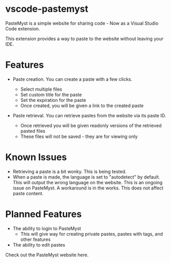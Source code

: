 # vscode-pastemyst

PasteMyst is a simple website for sharing code - Now as a Visual Studio Code extension.

This extension provides a way to paste to the website without leaving your IDE.

# Features

- Paste creation. You can create a paste with a few clicks.
    - Select multiple files
    - Set custom title for the paste
    - Set the expiration for the paste
    - Once created, you will be given a link to the created paste

- Paste retrieval. You can retrieve pastes from the website via its paste ID.
    - Once retrieved you will be given readonly versions of the retrieved pasted files
    - These files will not be saved - they are for viewing only

# Known Issues
- Retrieving a paste is a bit wonky. This is being tested.
- When a paste is made, the language is set to "autodetect" by default. This will output the wrong language on the website. This is an ongoing issue on PasteMyst. A workaround is in the works. This does not affect paste content.

# Planned Features
- The ability to login to PasteMyst
    - This will give way for creating private pastes, pastes with tags, and other features
- The ability to edit pastes

<a src="https://paste.myst.rs/">Check out the PasteMyst website here.</a>